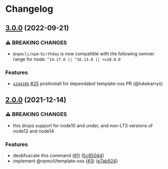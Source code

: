 # Changelog

## [3.0.0](https://github.com/npm/npm-birthday/compare/v2.0.0...v3.0.0) (2022-09-21)

### ⚠️ BREAKING CHANGES

* `@npmcli/npm-birthday` is now compatible with the following semver range for node: `^14.17.0 || ^16.13.0 || >=18.0.0`

### Features

* [`a1d418b`](https://github.com/npm/npm-birthday/commit/a1d418b51e076546c0f680fdf43cc48288837597) [#25](https://github.com/npm/npm-birthday/pull/25) postinstall for dependabot template-oss PR (@lukekarrys)

## [2.0.0](https://www.github.com/npm/npm-birthday/compare/v1.0.0...v2.0.0) (2021-12-14)


### ⚠ BREAKING CHANGES

* this drops support for node10 and under, and non-LTS versions of node12 and node14

### Features

* deobfuscate this command ([#1](https://www.github.com/npm/npm-birthday/issues/1)) ([5c85044](https://www.github.com/npm/npm-birthday/commit/5c8504464fab2df6764e31aacd4fee60fb2a0d1d))
* implement @npmcli/template-oss ([#3](https://www.github.com/npm/npm-birthday/issues/3)) ([e7ab924](https://www.github.com/npm/npm-birthday/commit/e7ab9241d41203b3634c7f701f6873d168d1cf30))
